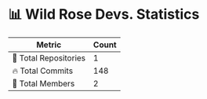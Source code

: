 # 📊 Wild Rose Devs. Statistics

| Metric            | Count |
|------------------|------|
| 📂 Total Repositories | 1 |
| 🔥 Total Commits   | 148 |
| 👥 Total Members   | 2 |

